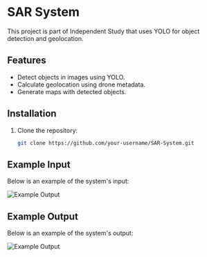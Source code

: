 # SAR System

This project is part of Independent Study that uses YOLO for object detection and geolocation.

## Features
- Detect objects in images using YOLO.
- Calculate geolocation using drone metadata.
- Generate maps with detected objects.

## Installation
1. Clone the repository:
   ```bash
   git clone https://github.com/your-username/SAR-System.git

## Example Input

Below is an example of the system's input:

![Example Output](test_image.JPG)

## Example Output

Below is an example of the system's output:

![Example Output](output_image.jpg)


